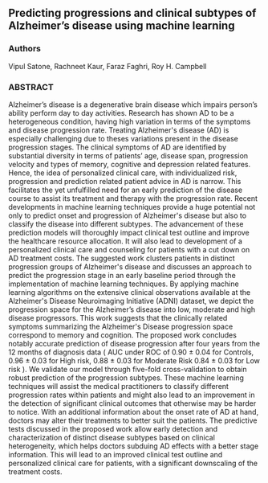 ## Predicting progressions and clinical subtypes of Alzheimer’s disease using machine learning 
### Authors

Vipul Satone, Rachneet Kaur, Faraz Faghri, Roy H. Campbell


### ABSTRACT
Alzheimer’s disease is a degenerative brain disease which impairs person’s ability perform day to day activities. Research has shown AD to be a heterogeneous condition, having high variation in terms of the symptoms and disease progression rate. Treating Alzheimer's disease (AD) is especially challenging due to theses variations present in the disease progression stages.  The clinical symptoms of AD are identified by substantial diversity in terms of patients’ age, disease span, progression velocity and types of memory, cognitive and depression related features. Hence, the idea of personalized clinical care, with individualized risk, progression and prediction related patient advice in AD is narrow. This facilitates the yet unfulfilled need for an early prediction of the disease course to assist its treatment and therapy with the progression rate. 
Recent developments in machine learning techniques provide a huge potential not only to predict onset and progression of Alzheimer's disease but also to classify the disease into different subtypes. The advancement of these prediction models will thoroughly impact clinical test outline and improve the healthcare resource allocation. It will also lead to development of a personalized clinical care and counseling for patients with a cut down on AD treatment costs. The suggested work clusters patients in distinct progression groups of Alzheimer's disease and discusses an approach to predict the progression stage in an early baseline period through the implementation of machine learning techniques. By applying machine learning algorithms on the extensive clinical observations available at the Alzheimer's Disease Neuroimaging Initiative (ADNI) dataset, we depict the progression space for the Alzheimer’s disease into low, moderate and high disease progressors. This work suggests that the clinically related symptoms summarizing the Alzheimer's Disease progression space correspond to memory and cognition. The proposed work concludes notably accurate prediction of disease progression after four years from the 12 months of  diagnosis data ( AUC under ROC of 0.90 ± 0.04 for Controls, 0.96 ± 0.03 for High risk, 0.88 ± 0.03 for Moderate Risk 0.84 ± 0.03 for Low risk ). We validate our model through five-fold cross-validation to obtain robust prediction of the progression subtypes. These machine learning techniques will assist the medical practitioners to classify different progression 	rates within patients and might also lead to an improvement in the detection of significant clinical outcomes that otherwise may be harder to notice. With an additional  information about the onset rate of AD at hand, doctors may alter their treatments to better suit the patients. The predictive tests discussed in the proposed work allow early detection and characterization of distinct disease subtypes based on clinical heterogeneity, which helps doctors subduing AD effects with a better stage information. This will lead to an improved clinical test outline and personalized clinical care for patients, with a significant downscaling of the treatment costs.

